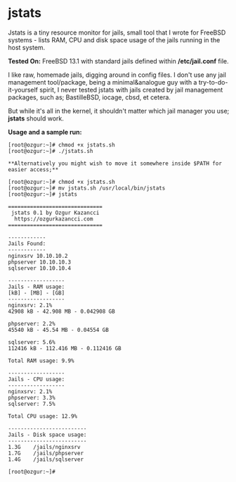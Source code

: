 # jstats
Jstats is a tiny resource monitor for jails, small tool that I wrote for FreeBSD systems - lists RAM, CPU and disk space usage of the jails running in the host system.

**Tested On:** FreeBSD 13.1 with standard jails defined within **/etc/jail.conf** file.

I like raw, homemade jails, digging around in config files. I don't use any jail management tool/package, being a minimal&analogue guy with a try-to-do-it-yourself spirit, I never tested jstats with jails created by jail management packages, such as; BastilleBSD, iocage, cbsd, et cetera.

But while it's all in the kernel, it shouldn't matter which jail manager you use; **jstats** should work.

**Usage and a sample run:**

```console
[root@ozgur:~]# chmod +x jstats.sh
[root@ozgur:~]# ./jstats.sh

**Alternatively you might wish to move it somewhere inside $PATH for easier access;**

[root@ozgur:~]# chmod +x jstats.sh
[root@ozgur:~]# mv jstats.sh /usr/local/bin/jstats
[root@ozgur:~]# jstats

==============================
 jstats 0.1 by Ozgur Kazancci
  https://ozgurkazancci.com
==============================

------------
Jails Found:
------------
nginxsrv 10.10.10.2
phpserver 10.10.10.3
sqlserver 10.10.10.4

------------------
Jails - RAM usage:
[kB] - [MB] - [GB]
------------------
nginxsrv: 2.1%
42908 kB - 42.908 MB - 0.042908 GB

phpserver: 2.2%
45540 kB - 45.54 MB - 0.04554 GB

sqlserver: 5.6%
112416 kB - 112.416 MB - 0.112416 GB

Total RAM usage: 9.9%

------------------
Jails - CPU usage:
------------------
nginxsrv: 2.1%
phpserver: 3.3%
sqlserver: 7.5%

Total CPU usage: 12.9%

-------------------------
Jails - Disk space usage:
-------------------------
1.3G    /jails/nginxsrv
1.7G    /jails/phpserver
1.4G    /jails/sqlserver

[root@ozgur:~]# 
```
